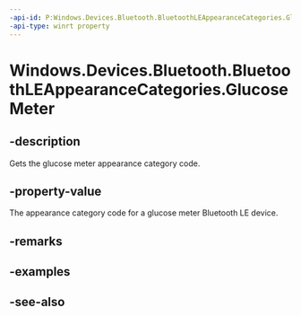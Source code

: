 ----api-id: P:Windows.Devices.Bluetooth.BluetoothLEAppearanceCategories.GlucoseMeter
-api-type: winrt property
---<!-- Property syntaxpublic ushort GlucoseMeter { get; }--># Windows.Devices.Bluetooth.BluetoothLEAppearanceCategories.GlucoseMeter## -descriptionGets the glucose meter appearance category code.## -property-valueThe appearance category code for a glucose meter Bluetooth LE device.## -remarks## -examples## -see-also